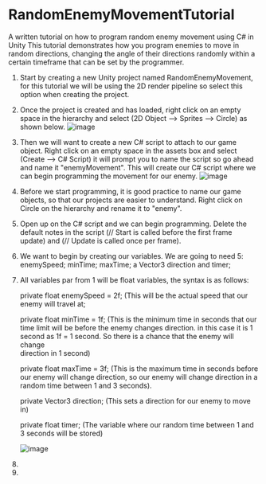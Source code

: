 # RandomEnemyMovementTutorial
A written tutorial on how to program random enemy movement using C# in Unity
This tutorial demonstrates how you program enemies to move in random directions, changing the angle of their directions randomly within a certain timeframe that can be set by the programmer.

1. Start by creating a new Unity project named RandomEnemyMovement, for this tutorial we will be using the 2D render pipeline so select this option when creating the project.

2. Once the project is created and has loaded, right click on an empty space in the hierarchy and select (2D Object --> Sprites --> Circle) as shown below.
   ![image](https://github.com/user-attachments/assets/e3cf4b82-937b-4f30-91b3-335c09cd2ceb)

3. Then we will want to create a new C# script to attach to our game object. Right click on an empty space in the assets box and select (Create --> C# Script) it will prompt you to name the script so go ahead and name it "enemyMovement". This will create our C# script 
   where we can begin programming the movement for our enemy.
   ![image](https://github.com/user-attachments/assets/da34a2bc-6c5b-4c56-8c64-8c0e95e8b0ea)

4. Before we start programming, it is good practice to name our game objects, so that our projects are easier to understand. Right click on Circle on the hierarchy and rename it to "enemy".

5. Open up on the C# script and we can begin programming. Delete the default notes in the script (// Start is called before the first frame update) and (// Update is called once per frame).

6. We want to begin by creating our variables. We are going to need 5: enemySpeed; minTime; maxTime; a Vector3 direction and timer;

7. All variables par from 1 will be float variables, the syntax is as follows:

   private float enemySpeed = 2f; (This will be the actual speed that our enemy will travel at;

   private float minTime = 1f; (This is the minimum time in seconds that our time limit will be before the enemy changes direction. in this case it is 1 second as 1f = 1 second. So there is a chance that the enemy will change       
   direction in 1 second)

   private float maxTime = 3f; (This is the maximum time in seconds before our enemy will change direction, so our enemy will change direction in a random time between 1 and 3 seconds).

   private Vector3 direction; (This sets a direction for our enemy to move in)

   private float timer; (The variable where our random time between 1 and 3 seconds will be stored)

   ![image](https://github.com/user-attachments/assets/82226e59-c486-4f48-b4ca-ec65a197ff76)


9. 

10. 

